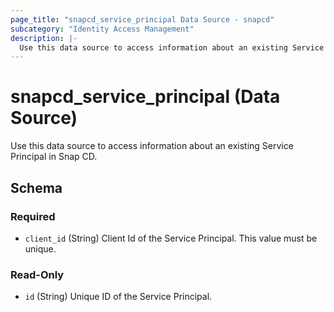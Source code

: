 ```yaml
---
page_title: "snapcd_service_principal Data Source - snapcd"
subcategory: "Identity Access Management"
description: |-
  Use this data source to access information about an existing Service Principal in Snap CD.
---
```


# snapcd_service_principal (Data Source)

Use this data source to access information about an existing Service Principal in Snap CD.




<!-- schema generated by tfplugindocs -->
## Schema

### Required

- `client_id` (String) Client Id of the Service Principal. This value must be unique.

### Read-Only

- `id` (String) Unique ID of the Service Principal.
